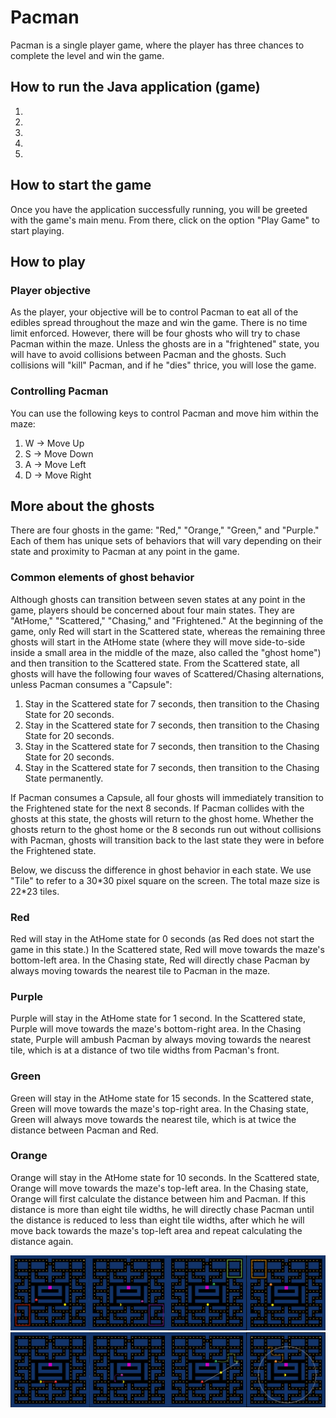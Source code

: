# Pacman

Pacman is a single player game, where the player has three chances to complete the level and win the game.  


## How to run the Java application (game)
1. 
2.
3.
4.
5.


## How to start the game

Once you have the application successfully running, you will be greeted with the game's main menu. From there, click on the option "Play Game" to start playing.


## How to play

### Player objective

As the player, your objective will be to control Pacman to eat all of the edibles spread throughout the maze and win the game. There is no time limit enforced.
However, there will be four ghosts who will try to chase Pacman within the maze. Unless the ghosts are in a "frightened" state, you will have to avoid collisions between Pacman and the ghosts. Such collisions will "kill" Pacman, and if he "dies" thrice, you will lose the game. 

### Controlling Pacman

You can use the following keys to control Pacman and move him within the maze:

1. W -> Move Up
2. S -> Move Down
3. A -> Move Left
4. D -> Move Right


## More about the ghosts

There are four ghosts in the game: "Red," "Orange," "Green," and "Purple." Each of them has unique sets of behaviors that will vary depending on their state and proximity to Pacman at any point in the game.

### Common elements of ghost behavior

Although ghosts can transition between seven states at any point in the game, players should be concerned about four main states. They are "AtHome," "Scattered," "Chasing," and "Frightened." At the beginning of the game, only Red will start in the Scattered state, whereas the remaining three ghosts will start in the AtHome state (where they will move side-to-side inside a small area in the middle of the maze, also called the "ghost home") and then transition to the Scattered state. From the Scattered state, all ghosts will have the following four waves of Scattered/Chasing alternations, unless Pacman consumes a "Capsule":

1. Stay in the Scattered state for 7 seconds, then transition to the Chasing State for 20 seconds.
2. Stay in the Scattered state for 7 seconds, then transition to the Chasing State for 20 seconds.
3. Stay in the Scattered state for 7 seconds, then transition to the Chasing State for 20 seconds.
4. Stay in the Scattered state for 7 seconds, then transition to the Chasing State permanently.

If Pacman consumes a Capsule, all four ghosts will immediately transition to the Frightened state for the next 8 seconds. If Pacman collides with the ghosts at this state, the ghosts will return to the ghost home. Whether the ghosts return to the ghost home or the 8 seconds run out without collisions with Pacman, ghosts will transition back to the last state they were in before the Frightened state. 

Below, we discuss the difference in ghost behavior in each state. We use "Tile" to refer to a 30\*30 pixel square on the screen. The total maze size is 22\*23 tiles. 

### Red

Red will stay in the AtHome state for 0 seconds (as Red does not start the game in this state.) 
In the Scattered state, Red will move towards the maze's bottom-left area. 
In the Chasing state, Red will directly chase Pacman by always moving towards the nearest tile to Pacman in the maze. 

### Purple

Purple will stay in the AtHome state for 1 second.
In the Scattered state, Purple will move towards the maze's bottom-right area. 
In the Chasing state, Purple will ambush Pacman by always moving towards the nearest tile, which is at a distance of two tile widths from Pacman's front. 

### Green

Green will stay in the AtHome state for 15 seconds. 
In the Scattered state, Green will move towards the maze's top-right area. 
In the Chasing state, Green will always move towards the nearest tile, which is at twice the distance between Pacman and Red.

### Orange

Orange will stay in the AtHome state for 10 seconds. 
In the Scattered state, Orange will move towards the maze's top-left area. 
In the Chasing state, Orange will first calculate the distance between him and Pacman. If this distance is more than eight tile widths, he will directly chase Pacman until the distance is reduced to less than eight tile widths, after which he will move back towards the maze's top-left area and repeat calculating the distance again. 

![](images/ghostsScattered.jpg)
![](images/ghostsChase.jpg)
